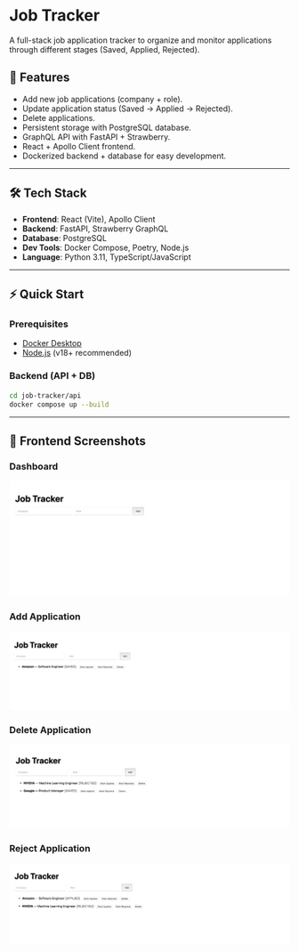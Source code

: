 # Job Tracker

A full-stack job application tracker to organize and monitor applications through different stages (Saved, Applied, Rejected).  

## 🚀 Features
- Add new job applications (company + role).
- Update application status (Saved → Applied → Rejected).
- Delete applications.
- Persistent storage with PostgreSQL database.
- GraphQL API with FastAPI + Strawberry.
- React + Apollo Client frontend.
- Dockerized backend + database for easy development.

---

## 🛠 Tech Stack
- **Frontend**: React (Vite), Apollo Client
- **Backend**: FastAPI, Strawberry GraphQL
- **Database**: PostgreSQL
- **Dev Tools**: Docker Compose, Poetry, Node.js
- **Language**: Python 3.11, TypeScript/JavaScript

---

## ⚡ Quick Start

### Prerequisites
- [Docker Desktop](https://www.docker.com/products/docker-desktop)
- [Node.js](https://nodejs.org/) (v18+ recommended)

### Backend (API + DB)
```bash
cd job-tracker/api
docker compose up --build
```
---

## 📸 Frontend Screenshots

### Dashboard
![Frontend Dashboard](docs/frontend/Frontend%20Dashboard.png)

### Add Application
![Frontend Add](docs/frontend/Frontend%20Add.png)

### Delete Application
![Frontend Delete](docs/frontend/Frontend%20Delete.png)

### Reject Application
![Frontend Reject](docs/frontend/Frontend%20Reject.png)
